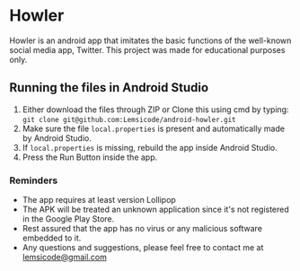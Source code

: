 # Howler
Howler is an android app that imitates the basic functions of the well-known social media app, Twitter. This project was made for educational purposes only.

## Running the files in Android Studio
1. Either download the files through ZIP or Clone this using cmd by typing:<br />`git clone git@github.com:Lemsicode/android-howler.git`
2. Make sure the file `local.properties` is present and automatically made by Android Studio.
3. If `local.properties` is missing, rebuild the app inside Android Studio.
4. Press the Run Button inside the app. 

### Reminders
* The app requires at least version Lollipop
* The APK will be treated an unknown application since it's not registered in the Google Play Store.
* Rest assured that the app has no virus or any malicious software embedded to it.
* Any questions and suggestions, please feel free to contact me at lemsicode@gmail.com
